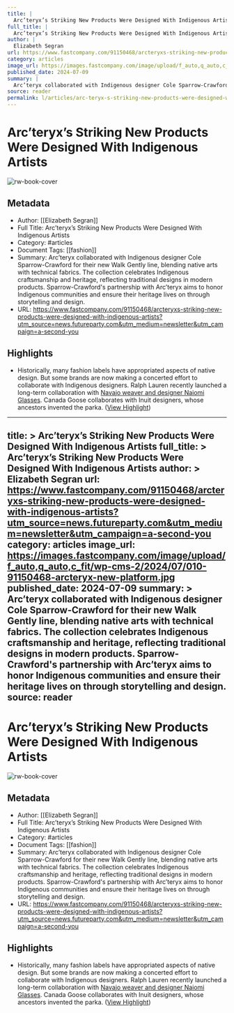 ```yaml
---
title: |
  Arc’teryx’s Striking New Products Were Designed With Indigenous Artists
full_title: |
  Arc’teryx’s Striking New Products Were Designed With Indigenous Artists
author: |
  Elizabeth Segran
url: https://www.fastcompany.com/91150468/arcteryxs-striking-new-products-were-designed-with-indigenous-artists?utm_source=news.futureparty.com&utm_medium=newsletter&utm_campaign=a-second-you
category: articles
image_url: https://images.fastcompany.com/image/upload/f_auto,q_auto,c_fit/wp-cms-2/2024/07/010-91150468-arcteryx-new-platform.jpg
published_date: 2024-07-09
summary: |
  Arc’teryx collaborated with Indigenous designer Cole Sparrow-Crawford for their new Walk Gently line, blending native arts with technical fabrics. The collection celebrates Indigenous craftsmanship and heritage, reflecting traditional designs in modern products. Sparrow-Crawford's partnership with Arc’teryx aims to honor Indigenous communities and ensure their heritage lives on through storytelling and design.
source: reader
permalink: l/articles/arc-teryx-s-striking-new-products-were-designed-with-indigenous-artists
---
```

# Arc’teryx’s Striking New Products Were Designed With Indigenous Artists

![rw-book-cover](https://images.fastcompany.com/image/upload/f_auto,q_auto,c_fit/wp-cms-2/2024/07/010-91150468-arcteryx-new-platform.jpg)

## Metadata
- Author: [[Elizabeth Segran]]
- Full Title: Arc’teryx’s Striking New Products Were Designed With Indigenous Artists
- Category: #articles
- Document Tags: [[fashion]] 
- Summary: Arc’teryx collaborated with Indigenous designer Cole Sparrow-Crawford for their new Walk Gently line, blending native arts with technical fabrics. The collection celebrates Indigenous craftsmanship and heritage, reflecting traditional designs in modern products. Sparrow-Crawford's partnership with Arc’teryx aims to honor Indigenous communities and ensure their heritage lives on through storytelling and design.
- URL: https://www.fastcompany.com/91150468/arcteryxs-striking-new-products-were-designed-with-indigenous-artists?utm_source=news.futureparty.com&utm_medium=newsletter&utm_campaign=a-second-you

## Highlights
- Historically, many fashion labels have appropriated aspects of native design. But some brands are now making a concerted effort to collaborate with Indigenous designers. Ralph Lauren recently launched a long-term collaboration with [Navajo weaver and designer Naiomi Glasses](https://www.fastcompany.com/90992100/ralph-laurens-new-collection-redefines-the-american-aesthetic). Canada Goose collaborates with Inuit designers, whose ancestors invented the parka. ([View Highlight](https://read.readwise.io/read/01j2k7ye590bkbpq4vqrhhr9q1))


---
title: >
  Arc’teryx’s Striking New Products Were Designed With Indigenous Artists
full_title: >
  Arc’teryx’s Striking New Products Were Designed With Indigenous Artists
author: >
  Elizabeth Segran
url: https://www.fastcompany.com/91150468/arcteryxs-striking-new-products-were-designed-with-indigenous-artists?utm_source=news.futureparty.com&utm_medium=newsletter&utm_campaign=a-second-you
category: articles
image_url: https://images.fastcompany.com/image/upload/f_auto,q_auto,c_fit/wp-cms-2/2024/07/010-91150468-arcteryx-new-platform.jpg
published_date: 2024-07-09
summary: >
  Arc’teryx collaborated with Indigenous designer Cole Sparrow-Crawford for their new Walk Gently line, blending native arts with technical fabrics. The collection celebrates Indigenous craftsmanship and heritage, reflecting traditional designs in modern products. Sparrow-Crawford's partnership with Arc’teryx aims to honor Indigenous communities and ensure their heritage lives on through storytelling and design.
source: reader
---
# Arc’teryx’s Striking New Products Were Designed With Indigenous Artists

![rw-book-cover](https://images.fastcompany.com/image/upload/f_auto,q_auto,c_fit/wp-cms-2/2024/07/010-91150468-arcteryx-new-platform.jpg)

## Metadata
- Author: [[Elizabeth Segran]]
- Full Title: Arc’teryx’s Striking New Products Were Designed With Indigenous Artists
- Category: #articles
- Document Tags: [[fashion]] 
- Summary: Arc’teryx collaborated with Indigenous designer Cole Sparrow-Crawford for their new Walk Gently line, blending native arts with technical fabrics. The collection celebrates Indigenous craftsmanship and heritage, reflecting traditional designs in modern products. Sparrow-Crawford's partnership with Arc’teryx aims to honor Indigenous communities and ensure their heritage lives on through storytelling and design.
- URL: https://www.fastcompany.com/91150468/arcteryxs-striking-new-products-were-designed-with-indigenous-artists?utm_source=news.futureparty.com&utm_medium=newsletter&utm_campaign=a-second-you

## Highlights
- Historically, many fashion labels have appropriated aspects of native design. But some brands are now making a concerted effort to collaborate with Indigenous designers. Ralph Lauren recently launched a long-term collaboration with [Navajo weaver and designer Naiomi Glasses](https://www.fastcompany.com/90992100/ralph-laurens-new-collection-redefines-the-american-aesthetic). Canada Goose collaborates with Inuit designers, whose ancestors invented the parka. ([View Highlight](https://read.readwise.io/read/01j2k7ye590bkbpq4vqrhhr9q1))


